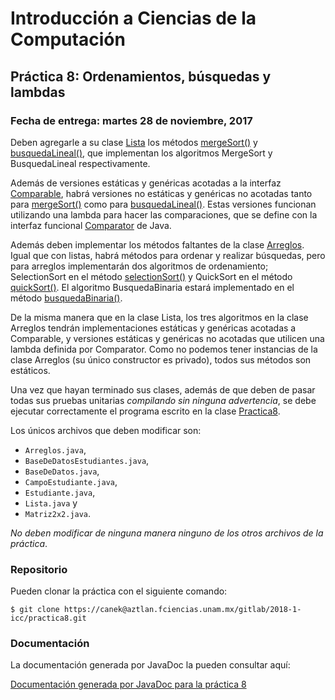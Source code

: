 Introducción a Ciencias de la Computación
=========================================

Práctica 8: Ordenamientos, búsquedas y lambdas
----------------------------------------------

### Fecha de entrega: martes 28 de noviembre, 2017

Deben agregarle a su clase
[Lista](https://aztlan.fciencias.unam.mx/gitlab/2018-1-icc/practica8/blob/master/src/mx/unam/ciencias/icc/Lista.java)
los métodos
[mergeSort()](https://aztlan.fciencias.unam.mx/gitlab/2018-1-icc/practica8/blob/master/src/mx/unam/ciencias/icc/Lista.java#L291)
y
[busquedaLineal()](https://aztlan.fciencias.unam.mx/gitlab/2018-1-icc/practica8/blob/master/src/mx/unam/ciencias/icc/Lista.java#L316),
que implementan los algoritmos MergeSort y BusquedaLineal respectivamente.

Además de versiones estáticas y genéricas acotadas a la interfaz
[Comparable](https://docs.oracle.com/javase/8/docs/api/java/lang/Comparable.html?is-external=true),
habrá versiones no estáticas y genéricas no acotadas tanto para
[mergeSort()](https://aztlan.fciencias.unam.mx/gitlab/2018-1-icc/practica8/blob/master/src/mx/unam/ciencias/icc/Lista.java#L303)
como para
[busquedaLineal()](https://aztlan.fciencias.unam.mx/gitlab/2018-1-icc/practica8/blob/master/src/mx/unam/ciencias/icc/Lista.java#L330).
Estas versiones funcionan utilizando una lambda para hacer las comparaciones,
que se define con la interfaz funcional
[Comparator](https://docs.oracle.com/javase/8/docs/api/java/util/Comparator.html?is-external=true) de Java.

Además deben implementar los métodos faltantes de la clase
[Arreglos](https://aztlan.fciencias.unam.mx/gitlab/2018-1-icc/practica8/blob/master/src/mx/unam/ciencias/icc/Arreglos.java).
Igual que con listas, habrá métodos para ordenar y realizar búsquedas, pero para
arreglos implementarán dos algoritmos de ordenamiento; SelectionSort en el método
[selectionSort()](https://aztlan.fciencias.unam.mx/gitlab/2018-1-icc/practica8/blob/master/src/mx/unam/ciencias/icc/Arreglos.java#L15)
y QuickSort en el método
[quickSort()](https://aztlan.fciencias.unam.mx/gitlab/2018-1-icc/practica8/blob/master/src/mx/unam/ciencias/icc/Arreglos.java#L36).
El algoritmo BusquedaBinaria estará implementado en el método
[busquedaBinaria()](https://aztlan.fciencias.unam.mx/gitlab/2018-1-icc/practica8/blob/master/src/mx/unam/ciencias/icc/Arreglos.java#L60).

De la misma manera que en la clase Lista, los tres algoritmos en la clase
Arreglos tendrán implementaciones estáticas y genéricas acotadas a Comparable, y
versiones estáticas y genéricas no acotadas que utilicen una lambda definida por
Comparator. Como no podemos tener instancias de la clase Arreglos (su único
constructor es privado), todos sus métodos son estáticos.

Una vez que hayan terminado sus clases, además de que deben de pasar todas sus
pruebas unitarias *compilando sin ninguna advertencia*, se debe ejecutar
correctamente el programa escrito en la clase
[Practica8](https://aztlan.fciencias.unam.mx/gitlab/2018-1-icc/practica8/blob/master/src/mx/unam/ciencias/icc/Practica8.java).

Los únicos archivos que deben modificar son:

* `Arreglos.java`,
* `BaseDeDatosEstudiantes.java`,
* `BaseDeDatos.java`,
* `CampoEstudiante.java`,
* `Estudiante.java`,
* `Lista.java` y
* `Matriz2x2.java`.

*No deben modificar de ninguna manera ninguno de los otros archivos de la
práctica*.

### Repositorio

Pueden clonar la práctica con el siguiente comando:

```shell
$ git clone https://canek@aztlan.fciencias.unam.mx/gitlab/2018-1-icc/practica8.git
```

### Documentación

La documentación generada por JavaDoc la pueden consultar aquí:

[Documentación generada por JavaDoc para la práctica 8](https://aztlan.fciencias.unam.mx/~canek/2018-1-icc/practica8/)
